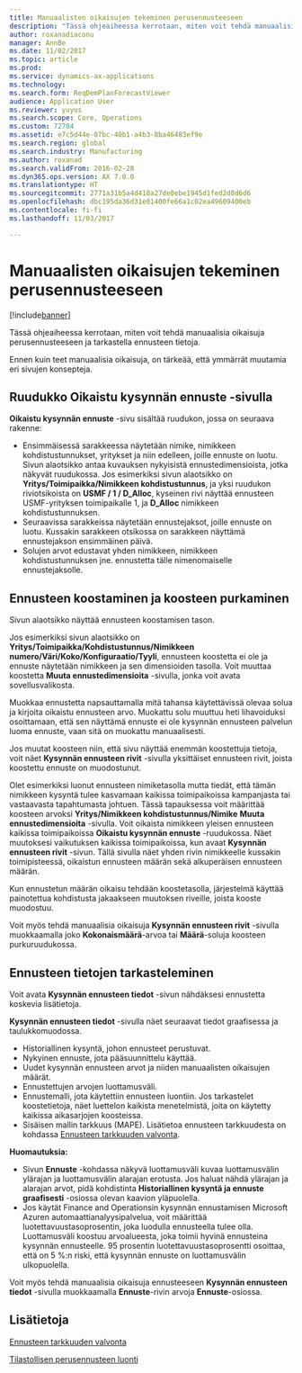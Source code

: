 ```yaml
---
title: Manuaalisten oikaisujen tekeminen perusennusteeseen
description: "Tässä ohjeaiheessa kerrotaan, miten voit tehdä manuaalisia oikaisuja perusennusteeseen ja tarkastella ennusteen tietoja."
author: roxanadiaconu
manager: AnnBe
ms.date: 11/02/2017
ms.topic: article
ms.prod: 
ms.service: dynamics-ax-applications
ms.technology: 
ms.search.form: ReqDemPlanForecastViewer
audience: Application User
ms.reviewer: yuyus
ms.search.scope: Core, Operations
ms.custom: 72704
ms.assetid: e7c5d44e-07bc-40b1-a4b3-8ba46483ef9e
ms.search.region: global
ms.search.industry: Manufacturing
ms.author: roxanad
ms.search.validFrom: 2016-02-28
ms.dyn365.ops.version: AX 7.0.0
ms.translationtype: HT
ms.sourcegitcommit: 2771a31b5a4d418a27de0ebe1945d1fed2d8d6d6
ms.openlocfilehash: dbc195da36d31e01400fe66a1c02ea49609400eb
ms.contentlocale: fi-fi
ms.lasthandoff: 11/03/2017

---
```


# <a name="make-manual-adjustments-to-the-baseline-forecast"></a>Manuaalisten oikaisujen tekeminen perusennusteeseen

[!include[banner](../includes/banner.md)]


Tässä ohjeaiheessa kerrotaan, miten voit tehdä manuaalisia oikaisuja perusennusteeseen ja tarkastella ennusteen tietoja. 

Ennen kuin teet manuaalisia oikaisuja, on tärkeää, että ymmärrät muutamia eri sivujen konsepteja.

## <a name="grid-on-the-adjusted-demand-forecast-page"></a>Ruudukko Oikaistu kysynnän ennuste -sivulla
**Oikaistu kysynnän ennuste** -sivu sisältää ruudukon, jossa on seuraava rakenne:

-   Ensimmäisessä sarakkeessa näytetään nimike, nimikkeen kohdistustunnukset, yritykset ja niin edelleen, joille ennuste on luotu. Sivun alaotsikko antaa kuvauksen nykyisistä ennustedimensioista, jotka näkyvät ruudukossa. Jos esimerkiksi sivun alaotsikko on **Yritys/Toimipaikka/Nimikkeen kohdistustunnus**, ja yksi ruudukon riviotsikoista on **USMF / 1 / D\_Alloc**, kyseinen rivi näyttää ennusteen USMF-yrityksen toimipaikalle 1, ja **D\_Alloc** nimikkeen kohdistustunnuksen.
-   Seuraavissa sarakkeissa näytetään ennustejaksot, joille ennuste on luotu. Kussakin sarakkeen otsikossa on sarakkeen näyttämä ennustejakson ensimmäinen päivä.
-   Solujen arvot edustavat yhden nimikkeen, nimikkeen kohdistustunnuksen jne. ennustetta tälle nimenomaiselle ennustejaksolle.

## <a name="forecast-aggregation-and-de-aggregation"></a>Ennusteen koostaminen ja koosteen purkaminen
Sivun alaotsikko näyttää ennusteen koostamisen tason. 

Jos esimerkiksi sivun alaotsikko on **Yritys/Toimipaikka/Kohdistustunnus/Nimikkeen numero/Väri/Koko/Konfiguraatio/Tyyli**, ennusteen koostetta ei ole ja ennuste näytetään nimikkeen ja sen dimensioiden tasolla. Voit muuttaa koostetta **Muuta ennustedimensioita** -sivulla, jonka voit avata sovellusvalikosta. 

Muokkaa ennustetta napsauttamalla mitä tahansa käytettävissä olevaa solua ja kirjoita oikaistu ennusteen arvo. Muokattu solu muuttuu heti lihavoiduksi osoittamaan, että sen näyttämä ennuste ei ole kysynnän ennusteen palvelun luoma ennuste, vaan sitä on muokattu manuaalisesti. 

Jos muutat koosteen niin, että sivu näyttää enemmän koostettuja tietoja, voit näet **Kysynnän ennusteen rivit** -sivulla yksittäiset ennusteen rivit, joista koostettu ennuste on muodostunut. 

Olet esimerkiksi luonut ennusteen nimiketasolla mutta tiedät, että tämän nimikkeen kysyntä tulee kasvamaan kaikissa toimipaikoissa kampanjasta tai vastaavasta tapahtumasta johtuen. Tässä tapauksessa voit määrittää koosteen arvoksi **Yritys/Nimikkeen kohdistustunnus/Nimike** **Muuta ennustedimensioita** -sivulla. Voit oikaista nimikkeen yleisen ennusteen kaikissa toimipaikoissa **Oikaistu kysynnän ennuste** -ruudukossa. Näet muutoksesi vaikutuksen kaikissa toimipaikoissa, kun avaat **Kysynnän ennusteen rivit** -sivun. Tällä sivulla näet yhden rivin nimikkeelle kussakin toimipisteessä, oikaistun ennusteen määrän sekä alkuperäisen ennusteen määrän. 

Kun ennustetun määrän oikaisu tehdään koostetasolla, järjestelmä käyttää painotettua kohdistusta jakaakseen muutoksen riveille, joista kooste muodostuu. 

Voit myös tehdä manuaalisia oikaisuja **Kysynnän ennusteen rivit** -sivulla muokkaamalla joko **Kokonaismäärä**-arvoa tai **Määrä**-soluja koosteen purkuruudukossa.

## <a name="viewing-details-of-the-forecast"></a>Ennusteen tietojen tarkasteleminen
Voit avata **Kysynnän ennusteen tiedot** -sivun nähdäksesi ennustetta koskevia lisätietoja. 

**Kysynnän ennusteen tiedot** -sivulla näet seuraavat tiedot graafisessa ja taulukkomuodossa.

-   Historiallinen kysyntä, johon ennusteet perustuvat.
-   Nykyinen ennuste, jota pääsuunnittelu käyttää.
-   Uudet kysynnän ennusteen arvot ja niiden manuaalisten oikaisujen määrät.
-   Ennustettujen arvojen luottamusväli.
-   Ennustemalli, jota käytettiin ennusteen luontiin. Jos tarkastelet koostetietoja, näet luettelon kaikista menetelmistä, joita on käytetty kaikissa aikasarjojen koosteissa.
-   Sisäisen mallin tarkkuus (MAPE). Lisätietoa ennusteen tarkkuudesta on kohdassa [Ennusteen tarkkuuden valvonta](monitor-forecast-accuracy.md).

**Huomautuksia:**

-   Sivun **Ennuste** -kohdassa näkyvä luottamusväli kuvaa luottamusvälin ylärajan ja luottamusvälin alarajan erotusta. Jos haluat nähdä ylärajan ja alarajan arvot, pidä kohdistinta **Historiallinen kysyntä ja ennuste graafisesti** -osiossa olevan kaavion yläpuolella.
-   Jos käytät Finance and Operationsin kysynnän ennustamisen Microsoft Azuren automaattianalyysipalvelua, voit määrittää luotettavuustasoprosentin, joka luodulla ennusteella tulee olla. Luottamusväli koostuu arvoalueesta, joka toimii hyvinä ennusteina kysynnän ennusteelle. 95 prosentin luotettavuustasoprosentti osoittaa, että on 5 %:n riski, että kysynnän ennuste on luottamusvälin ulkopuolella.

Voit myös tehdä manuaalisia oikaisuja ennusteeseen **Kysynnän ennusteen tiedot** -sivulla muokkaamalla **Ennuste**-rivin arvoja **Ennuste**-osiossa.

<a name="see-also"></a>Lisätietoja
--------

[Ennusteen tarkkuuden valvonta](monitor-forecast-accuracy.md)

[Tilastollisen perusennusteen luonti](generate-statistical-baseline-forecast.md)




